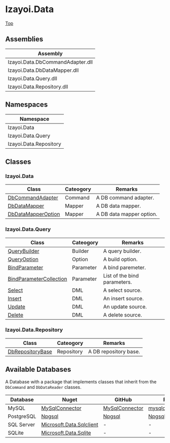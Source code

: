 # Izayoi.Data

[Top](../README.md)

## Assemblies

|Assembly|
|--|
|Izayoi.Data.DbCommandAdapter.dll|
|Izayoi.Data.DbDataMapper.dll|
|Izayoi.Data.Query.dll|
|Izayoi.Data.Repository.dll|

## Namespaces

|Namespace|
|--|
|Izayoi.Data|
|Izayoi.Data.Query|
|Izayoi.Data.Repository|

## Classes

### Izayoi.Data

|Class|Cateogory|Remarks|
|--|--|--|
|[DbCommandAdapter](API/DbCommandAdapter/DbCommandAdapter.md)|Command|A DB command adapter.|
|[DbDataMapper](API/DbDataMapper/DbDataMapper.md)|Mapper|A DB data mapper.|
|[DbDataMapperOption](API/DbDataMapper/DbDataMapperOption.md)|Mapper|A DB data mapper option.|

### Izayoi.Data.Query

|Class|Cateogory|Remarks|
|--|--|--|
|[QueryBuilder](API/Query/Builders/QueryBuilder.md)|Builder|A query builder.|
|[QueryOption](API/Query/QueryOption.md)|Option|A build option.|
|[BindParameter](API/Query/Parameters/BindParameter.md)|Parameter|A bind paremeter.|
|[BindParameterCollection](API/Query/Parameters/BindParameterCollection.md)|Parameter|List of the bind parameters.|
|[Select](API/Query/Dml/Select.md)|DML|A select source.|
|[Insert](API/Query/Dml/Insert.md)|DML|An insert source.|
|[Update](API/Query/Dml/Update.md)|DML|An update source.|
|[Delete](API/Query/Dml/Delete.md)|DML|A delete source.|

### Izayoi.Data.Repository

|Class|Cateogory|Remarks|
|--|--|--|
|[DbRepositoryBase](API/Repository/DbRepositoryBase.md)|Repository|A DB repository base.|

## Available Databases

A Database with a package that implements classes that inherit from the `DbCommand` and `DbDataReader` classes.

|Database|Nuget|GitHub|Project|
|--|--|--|--|
|MySQL|[MySqlConnector](https://www.nuget.org/packages/MySqlConnector/)|[MySqlConnector](https://github.com/mysql-net/MySqlConnector)|[mysqlconnector.net](https://mysqlconnector.net/)|
|PostgreSQL|[Npgsql](https://www.nuget.org/packages/Npgsql/)|[Npgsql](https://github.com/npgsql/npgsql)|[Npgsql](https://www.npgsql.org/)|
|SQL Server|[Microsoft.Data.Sqlclient](https://www.nuget.org/packages/Microsoft.Data.Sqlclient/)|-|-|
|SQLite|[Microsoft.Data.Sqlite](https://www.nuget.org/packages/Microsoft.Data.Sqlite)|-|-|
